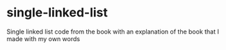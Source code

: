 # single-linked-list
Single linked list code from the book with an explanation of the book that I made with my own words
